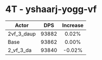 # 4T - yshaarj-yogg-vf
| Actor | DPS | Increase |
|---|:---:|:---:|
|2vf_3_daup|93882|0.02%|
|Base|93862|0.00%|
|2_vf_3_da|93840|-0.02%|
